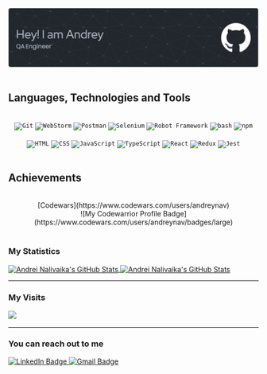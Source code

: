 
![Header](./github-header-image.png)
<br />
<br />

## Languages, Technologies and Tools
<br />
<div align="center">
	<code><img height="40" src="https://user-images.githubusercontent.com/25181517/192108372-f71d70ac-7ae6-4c0d-8395-51d8870c2ef0.png" alt="Git" title="Git" /></code>
	<code><img height="40" src="https://user-images.githubusercontent.com/25181517/192108893-b1eed3c7-b2c4-4e1c-9e9f-c7e83637b33d.png" alt="WebStorm" title="WebStorm" /></code>
	<code><img height="40" src="https://user-images.githubusercontent.com/25181517/192109061-e138ca71-337c-4019-8d42-4792fdaa7128.png" alt="Postman" title="Postman" /></code>
	<code><img height="40" src="https://user-images.githubusercontent.com/25181517/184103699-d1b83c07-2d83-4d99-9a1e-83bd89e08117.png" alt="Selenium" title="Selenium" /></code>
	<code><img height="40" src="https://user-images.githubusercontent.com/25181517/201476821-3431d126-ae72-4c2a-a3c7-8a847070beeb.png" alt="Robot Framework" title="Robot Framework" /></code>
	<code><img height="40" src="https://user-images.githubusercontent.com/25181517/192158606-7c2ef6bd-6e04-47cf-b5bc-da2797cb5bda.png" alt="bash" title="bash" /></code>
	<code><img height="40" src="https://user-images.githubusercontent.com/25181517/121401671-49102800-c959-11eb-9f6f-74d49a5e1774.png" alt="npm" title="npm" /></code>
</div>
<br />
<div align="center">
	<code><img height="40" src="https://user-images.githubusercontent.com/25181517/192158954-f88b5814-d510-4564-b285-dff7d6400dad.png" alt="HTML" title="HTML" /></code>
	<code><img height="40" src="https://user-images.githubusercontent.com/25181517/183898674-75a4a1b1-f960-4ea9-abcb-637170a00a75.png" alt="CSS" title="CSS" /></code>
	<code><img height="40" src="https://user-images.githubusercontent.com/25181517/117447155-6a868a00-af3d-11eb-9cfe-245df15c9f3f.png" alt="JavaScript" title="JavaScript" /></code>
	<code><img height="40" src="https://user-images.githubusercontent.com/25181517/183890598-19a0ac2d-e88a-4005-a8df-1ee36782fde1.png" alt="TypeScript" title="TypeScript" /></code>
	<code><img height="40" src="https://user-images.githubusercontent.com/25181517/183897015-94a058a6-b86e-4e42-a37f-bf92061753e5.png" alt="React" title="React" /></code>
	<code><img height="40" src="https://user-images.githubusercontent.com/25181517/187896150-cc1dcb12-d490-445c-8e4d-1275cd2388d6.png" alt="Redux" title="Redux" /></code>
	<code><img height="40" src="https://user-images.githubusercontent.com/25181517/187955005-f4ca6f1a-e727-497b-b81b-93fb9726268e.png" alt="Jest" title="Jest" /></code>
</div>
<br />

## Achievements
<br />
<div align="center">
<div>
[Codewars](https://www.codewars.com/users/andreynav)
</div>
<div>
![My Codewarrior Profile Badge](https://www.codewars.com/users/andreynav/badges/large)
</div>
</div>
<br />

### My Statistics
<a href="https://github.com/anuraghazra/github-readme-stats">
    <img align="center" alt="Andrei Nalivaika's GitHub Stats" src="https://github-readme-stats.vercel.app/api/top-langs/?username=andreynav&layout=compact&langs_count=8&layout=compact&theme=dark&bg_color=0d1117" />
</a>
<a href="https://github.com/anuraghazra/github-readme-stats">  
    <img align="center" alt="Andrei Nalivaika's GitHub Stats" src="https://github-readme-stats.vercel.app/api?username=andreynav&layout=compact&show_icons=true&hide=stars&theme=dark&count_private=true&include_all_commits=true&bg_color=0d1117" />
</a>  
<hr>

### My Visits
![](https://komarev.com/ghpvc/?username=andreynav&style=for-the-badge&color=51a566)
<hr>

### You can reach out to me
<div id="badges">
  <a href="https://www.linkedin.com/in/andrei-nalivaika/">
    <img src="https://img.shields.io/badge/LinkedIn-blue?style=for-the-badge&logo=linkedin&logoColor=white" alt="LinkedIn Badge"/>
  </a>
  <a href="mailto:nav.testsw@gmail.com">
    <img src="https://img.shields.io/badge/Gmail-D14836?style=for-the-badge&logo=gmail&logoColor=white" alt="Gmail Badge"/>
  </a>
</div>
<br />

